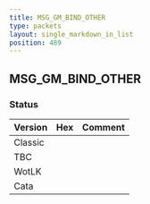 ```yaml
---
title: MSG_GM_BIND_OTHER
type: packets
layout: single_markdown_in_list
position: 489
---
```


## MSG_GM_BIND_OTHER

### Status

Version | Hex | Comment
---------- | ---------- | ---------- 
Classic |  |  
TBC |  |  
WotLK |  |  
Cata |  |  

